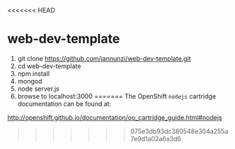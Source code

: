 <<<<<<< HEAD
# web-dev-template

1. git clone https://github.com/jannunzi/web-dev-template.git
1. cd web-dev-template
1. npm install
1. mongod
1. node server.js
1. browse to localhost:3000
=======
The OpenShift `nodejs` cartridge documentation can be found at:

http://openshift.github.io/documentation/oo_cartridge_guide.html#nodejs
>>>>>>> 075e3db93dc380548e304a255a7e9d1a02a6a3d6
